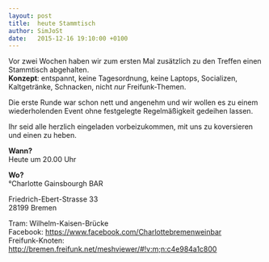 ```yaml
---
layout: post
title:  heute Stammtisch
author: SimJoSt
date:   2015-12-16 19:10:00 +0100
---
```

Vor zwei Wochen haben wir zum ersten Mal zusätzlich zu den Treffen einen Stammtisch abgehalten.  
**Konzept**: entspannt, keine Tagesordnung, keine Laptops, Socializen, Kaltgetränke, Schnacken, nicht *nur* Freifunk-Themen.

Die erste Runde war schon nett und angenehm und wir wollen es zu einem wiederholenden Event ohne festgelegte Regelmäßigkeit gedeihen lassen.

Ihr seid alle herzlich eingeladen vorbeizukommen, mit uns zu koversieren und einen zu heben.

**Wann?**  
Heute um 20.00 Uhr

**Wo?**  
°Charlotte Gainsbourgh BAR

Friedrich-Ebert-Strasse 33  
28199 Bremen

Tram: Wilhelm-Kaisen-Brücke  
Facebook: https://www.facebook.com/Charlottebremenweinbar  
Freifunk-Knoten: http://bremen.freifunk.net/meshviewer/#!v:m;n:c4e984a1c800

